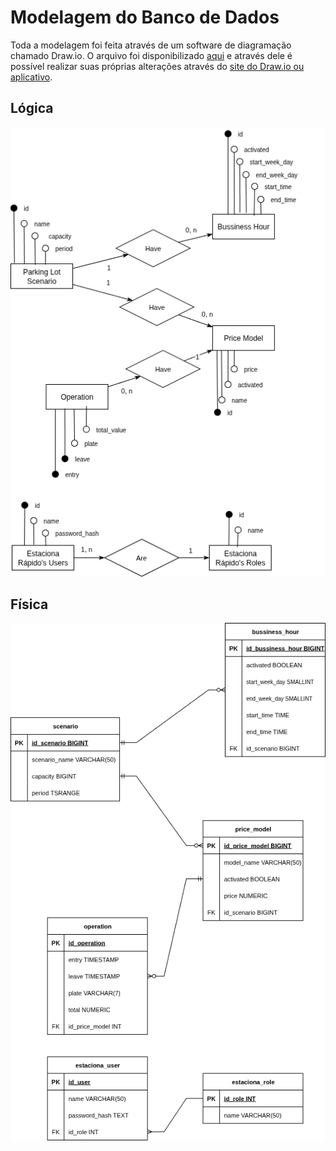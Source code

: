 # Modelagem do Banco de Dados

Toda a modelagem foi feita através de um software de diagramação chamado Draw.io. O arquivo foi disponibilizado [aqui](../assets/diagramas.drawio) e através dele é possível realizar suas próprias alterações através do [site do Draw.io ou aplicativo](https://www.drawio.com/).

## Lógica

![Modelo lógico entidade relacionamento](../assets/bd_logico.png)

## Física

![Modelo físico entidade relacionamento](../assets/bd_fisico.png)